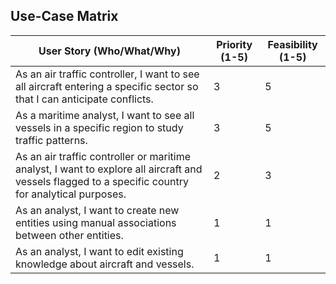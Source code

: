 ## Use-Case Matrix

| User Story (Who/What/Why) | Priority (1-5) | Feasibility (1-5) |
|---|---|---|
| As an air traffic controller, I want to see all aircraft entering a specific sector so that I can anticipate conflicts. | 3 | 5 |
| As a maritime analyst, I want to see all vessels in a specific region to study traffic patterns. | 3 | 5 |
| As an air traffic controller or maritime analyst, I want to explore all aircraft and vessels flagged to a specific country for analytical purposes. | 2 | 3 |
| As an analyst, I want to create new entities using manual associations between other entities. | 1 | 1 |
| As an analyst, I want to edit existing knowledge about aircraft and vessels. | 1 | 1 |
